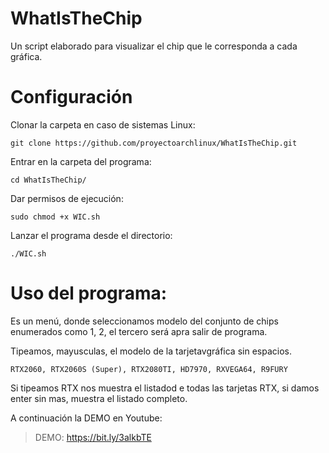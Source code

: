 # WhatIsTheChip

Un script elaborado para visualizar el chip que le corresponda a cada gráfica.

# Configuración

Clonar la carpeta en caso de sistemas Linux:

`git clone https://github.com/proyectoarchlinux/WhatIsTheChip.git`

Entrar en la carpeta del programa:

`cd WhatIsTheChip/`

Dar permisos de ejecución:

`sudo chmod +x WIC.sh`

Lanzar el programa desde el directorio:

`./WIC.sh`

# Uso del programa:

Es un menú, donde seleccionamos modelo del conjunto de chips enumerados como 1, 2, el tercero será apra salir de programa.

Tipeamos, mayusculas, el modelo de la tarjetavgráfica sin espacios.

`RTX2060, RTX2060S (Super), RTX2080TI, HD7970, RXVEGA64, R9FURY`

Si tipeamos RTX nos muestra el listadod e todas las tarjetas RTX, si damos enter sin mas, muestra el listado completo.

A continuación la DEMO en Youtube:

> DEMO: <a>https://bit.ly/3alkbTE</a>
